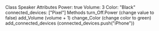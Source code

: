 Class
  Speaker
Attributes
  Power: true
  Volume: 3
  Color: "Black"
  connected_devices: ["Pixel"]
Methods
  turn_Off.Power (change value to false)
  add_Volume (volume + 1)
  change_Color (change color to green)
  add_connected_devices (connected_devices.push("iPhone"))
  
